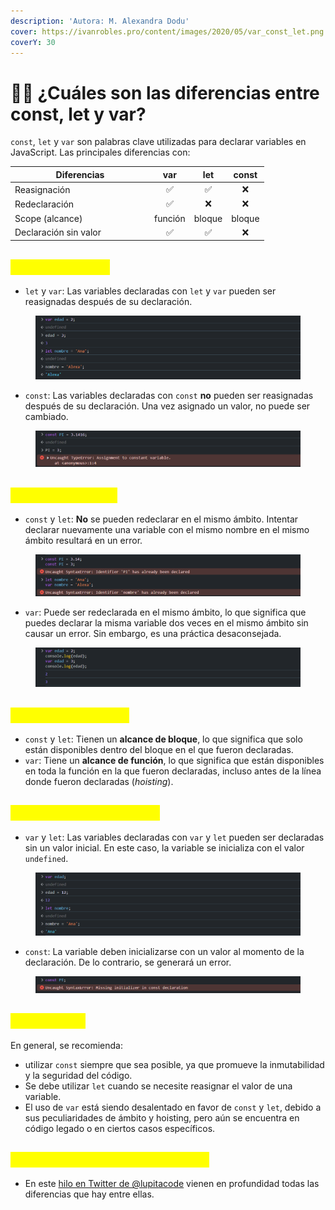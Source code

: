 ```yaml
---
description: 'Autora: M. Alexandra Dodu'
cover: https://ivanrobles.pro/content/images/2020/05/var_const_let.png
coverY: 30
---
```


# 👩‍💻 ¿Cuáles son las diferencias entre const, let y var?

`const`, `let` y `var` son palabras clave utilizadas para declarar variables en JavaScript. Las principales diferencias con:

<table><thead><tr><th width="209">Diferencias</th><th align="center">var</th><th align="center">let</th><th align="center">const</th></tr></thead><tbody><tr><td>Reasignación</td><td align="center"><span data-gb-custom-inline data-tag="emoji" data-code="2705">✅</span></td><td align="center"><span data-gb-custom-inline data-tag="emoji" data-code="2705">✅</span></td><td align="center"><span data-gb-custom-inline data-tag="emoji" data-code="274c">❌</span></td></tr><tr><td>Redeclaración</td><td align="center"><span data-gb-custom-inline data-tag="emoji" data-code="2705">✅</span></td><td align="center"><span data-gb-custom-inline data-tag="emoji" data-code="274c">❌</span></td><td align="center"><span data-gb-custom-inline data-tag="emoji" data-code="274c">❌</span></td></tr><tr><td>Scope (alcance)</td><td align="center">función</td><td align="center">bloque</td><td align="center">bloque</td></tr><tr><td>Declaración sin valor</td><td align="center"><span data-gb-custom-inline data-tag="emoji" data-code="2705">✅</span></td><td align="center"><span data-gb-custom-inline data-tag="emoji" data-code="2705">✅</span></td><td align="center"><span data-gb-custom-inline data-tag="emoji" data-code="274c">❌</span></td></tr></tbody></table>

## <mark style="color:yellow;">1. Reasignación</mark>

* `let` y `var`: Las variables declaradas con `let` y `var` pueden ser reasignadas después de su declaración.

<figure><img src=".gitbook/assets/image (7).png" alt=""><figcaption></figcaption></figure>

* `const`: Las variables declaradas con `const` **no** pueden ser reasignadas después de su declaración. Una vez asignado un valor, no puede ser cambiado.

<figure><img src=".gitbook/assets/image (6).png" alt=""><figcaption></figcaption></figure>

## <mark style="color:yellow;">2. Redeclaración</mark>

* `const` y `let`: **No** se pueden redeclarar en el mismo ámbito. Intentar declarar nuevamente una variable con el mismo nombre en el mismo ámbito resultará en un error.

<figure><img src=".gitbook/assets/image (8).png" alt=""><figcaption></figcaption></figure>

* `var`: Puede ser redeclarada en el mismo ámbito, lo que significa que puedes declarar la misma variable dos veces en el mismo ámbito sin causar un error. Sin embargo, es una práctica desaconsejada.

<figure><img src=".gitbook/assets/image (9).png" alt=""><figcaption></figcaption></figure>

## <mark style="color:yellow;">3. Scope (alcance)</mark>

* `const` y `let`: Tienen un **alcance de bloque**, lo que significa que solo están disponibles dentro del bloque en el que fueron declaradas.
* `var`: Tiene un **alcance de función**, lo que significa que están disponibles en toda la función en la que fueron declaradas, incluso antes de la línea donde fueron declaradas (_hoisting_).

## <mark style="color:yellow;">4. Declaración sin valor</mark>

* `var` y `let`: Las variables declaradas con `var` y `let` pueden ser declaradas sin un valor inicial. En este caso, la variable se inicializa con el valor `undefined`.

<figure><img src=".gitbook/assets/image (10).png" alt=""><figcaption></figcaption></figure>

* `const`: La variable deben inicializarse con un valor al momento de la declaración. De lo contrario, se generará un error.

<figure><img src=".gitbook/assets/image (11).png" alt=""><figcaption></figcaption></figure>

## <mark style="color:yellow;">5. Resumen</mark>

En general, se recomienda:

* &#x20;utilizar `const` siempre que sea posible, ya que promueve la inmutabilidad y la seguridad del código.&#x20;
* Se debe utilizar `let` cuando se necesite reasignar el valor de una variable.&#x20;
* El uso de `var` está siendo desalentado en favor de `const` y `let`, debido a sus peculiaridades de ámbito y hoisting, pero aún se encuentra en código legado o en ciertos casos específicos.

## <mark style="color:yellow;">6. Bibliografía para profundizar</mark>

* En este [hilo en Twitter de @lupitacode](https://twitter.com/lupitacode/status/1473832753821011972) vienen en profundidad todas las diferencias que hay entre ellas.&#x20;

